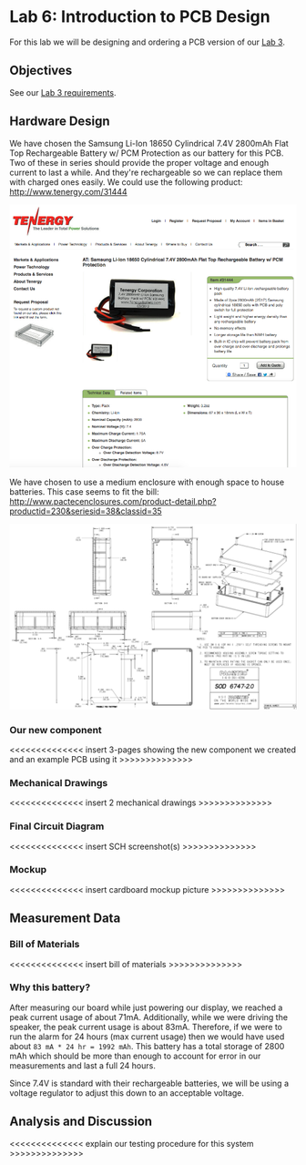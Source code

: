 # Lab 6: Introduction to PCB Design

For this lab we will be designing and ordering a PCB version of our [Lab 3](../Lab3/README.md).

## Objectives

See our [Lab 3 requirements](Requirements.md).

## Hardware Design

We have chosen the Samsung Li-Ion 18650 Cylindrical 7.4V 2800mAh Flat Top Rechargeable Battery w/ PCM Protection as our battery for this PCB. Two of these in series should provide the proper voltage and enough current to last a while. And they're rechargeable so we can replace them with charged ones easily. We could use the following product: <http://www.tenergy.com/31444>

![battery site](battery.png)
	
We have chosen to use a medium enclosure with enough space to house batteries. This case seems to fit the bill: <http://www.pactecenclosures.com/product-detail.php?productid=230&seriesid=38&classid=35>

![enclosure drawing](enclosure.png)

### Our new component

<<<<<<<<<<<<<< insert 3-pages showing the new component we created and an example PCB using it >>>>>>>>>>>>>>

### Mechanical Drawings

<<<<<<<<<<<<<< insert 2 mechanical drawings >>>>>>>>>>>>>>

### Final Circuit Diagram

<<<<<<<<<<<<<< insert SCH screenshot(s) >>>>>>>>>>>>>>

### Mockup

<<<<<<<<<<<<<< insert cardboard mockup picture >>>>>>>>>>>>>>

## Measurement Data

### Bill of Materials

<<<<<<<<<<<<<< insert bill of materials >>>>>>>>>>>>>>

### Why this battery?

After measuring our board while just powering our display, we reached a peak current usage of about 71mA. Additionally, while we were driving the speaker, the peak current usage is about 83mA. Therefore, if we were to run the alarm for 24 hours (max current usage) then we would have used about `83 mA * 24 hr = 1992 mAh`. This battery has a total storage of 2800 mAh which should be more than enough to account for error in our measurements and last a full 24 hours.

Since 7.4V is standard with their rechargeable batteries, we will be using a voltage regulator to adjust this down to an acceptable voltage.

## Analysis and Discussion

<<<<<<<<<<<<<< explain our testing procedure for this system >>>>>>>>>>>>>>

